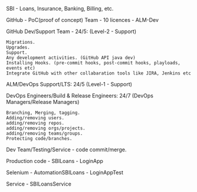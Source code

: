 

SBI - Loans, Insurance, Banking, Billing, etc.

GitHub - PoC(proof of concept) Team - 10 licences - ALM-Dev

GitHub Dev/Support Team - 24/5: (Level-2 - Support)

	Migrations.
	Upgrades.
	Support.
	Any development activities. (GitHub API java dev)
	Installing Hooks. (pre-commit hooks, post-commit hooks, playloads, events etc)
	Integrate GitHub with other collabaration tools like JIRA, Jenkins etc
	

ALM/DevOps Support/LTS: 24/5 (Level-1 - Support)

DevOps Engineers/Build & Release Engineers: 24/7 (DevOps Managers/Release Managers)

	Branching, Merging, tagging.
	Adding/removing users.
	adding/removing repos.
	adding/removing orgs/projects.
	adding/removing teams/groups.
	Protecting code/branches.
	
Dev Team/Testing/Service - code commit/merge.

Production code - SBILoans - LoginApp

Selenium - AutomationSBILoans - LoginAppTest

Service - SBILoansService

